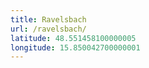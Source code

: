 ```yaml
---
title: Ravelsbach
url: /ravelsbach/
latitude: 48.551458100000005
longitude: 15.850042700000001
---
```


